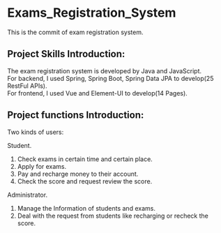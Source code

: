 # Exams_Registration_System
This is the commit of exam registration system.  

Project Skills Introduction:   
--
The exam registration system is developed by Java and JavaScript.   
For backend, I used Spring, Spring Boot, Spring Data JPA to develop(25 RestFul APIs).    
For frontend, I used Vue and Element-UI to develop(14 Pages).  
    
Project functions Introduction:   
--
Two kinds of users:   

Student.   
1. Check exams in certain time and certain place.
2. Apply for exams.
3. Pay and recharge money to their account.
4. Check the score and request review the score. 


Administrator.   
1. Manage the Information of students and exams.   
2. Deal with the request from students like recharging or recheck the score.
